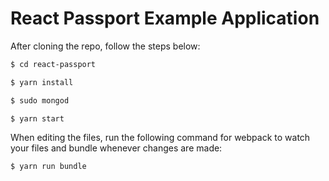 # React Passport Example Application

After cloning the repo, follow the steps below:
```sh
$ cd react-passport
```
```sh
$ yarn install
```
```sh
$ sudo mongod
```
```sh
$ yarn start
```

When editing the files, run the following command for webpack to watch your files and bundle whenever changes are made:
```sh
$ yarn run bundle
```
